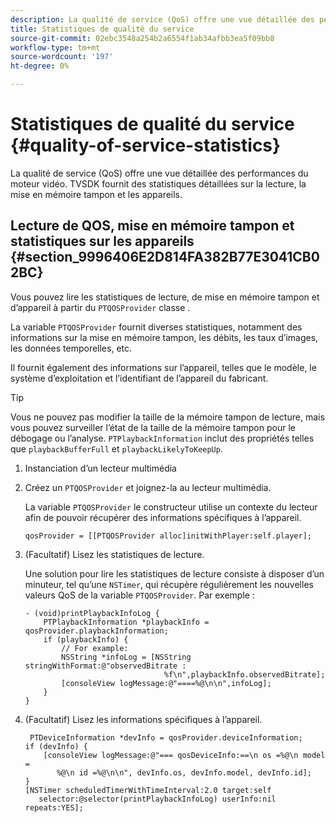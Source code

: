 ```yaml
---
description: La qualité de service (QoS) offre une vue détaillée des performances du moteur vidéo. TVSDK fournit des statistiques détaillées sur la lecture, la mise en mémoire tampon et les appareils.
title: Statistiques de qualité du service
source-git-commit: 02ebc3548a254b2a6554f1ab34afbb3ea5f09bb8
workflow-type: tm+mt
source-wordcount: '197'
ht-degree: 0%

---
```


# Statistiques de qualité du service {#quality-of-service-statistics}

La qualité de service (QoS) offre une vue détaillée des performances du moteur vidéo. TVSDK fournit des statistiques détaillées sur la lecture, la mise en mémoire tampon et les appareils.

## Lecture de QOS, mise en mémoire tampon et statistiques sur les appareils {#section_9996406E2D814FA382B77E3041CB02BC}

Vous pouvez lire les statistiques de lecture, de mise en mémoire tampon et d’appareil à partir du `PTQOSProvider` classe .

La variable `PTQOSProvider` fournit diverses statistiques, notamment des informations sur la mise en mémoire tampon, les débits, les taux d’images, les données temporelles, etc.

Il fournit également des informations sur l’appareil, telles que le modèle, le système d’exploitation et l’identifiant de l’appareil du fabricant.

>[!TIP]
>
>Vous ne pouvez pas modifier la taille de la mémoire tampon de lecture, mais vous pouvez surveiller l’état de la taille de la mémoire tampon pour le débogage ou l’analyse. `PTPlaybackInformation` inclut des propriétés telles que `playbackBufferFull` et `playbackLikelyToKeepUp`.

1. Instanciation d’un lecteur multimédia
1. Créez un `PTQOSProvider` et joignez-la au lecteur multimédia.

   La variable `PTQOSProvider` le constructeur utilise un contexte du lecteur afin de pouvoir récupérer des informations spécifiques à l’appareil.

   ```
   qosProvider = [[PTQOSProvider alloc]initWithPlayer:self.player]; 
   ```

1. (Facultatif) Lisez les statistiques de lecture.

   Une solution pour lire les statistiques de lecture consiste à disposer d’un minuteur, tel qu’une `NSTimer`, qui récupère régulièrement les nouvelles valeurs QoS de la variable `PTQOSProvider`. Par exemple :

   ```
   - (void)printPlaybackInfoLog { 
       PTPlaybackInformation *playbackInfo = qosProvider.playbackInformation;  
       if (playbackInfo) { 
           // For example: 
           NSString *infoLog = [NSString stringWithFormat:@"observedBitrate :  
                                  %f\n",playbackInfo.observedBitrate]; 
           [consoleView logMessage:@"====%@\n\n",infoLog]; 
       } 
   }
   ```

1. (Facultatif) Lisez les informations spécifiques à l’appareil.

   ```
    PTDeviceInformation *devInfo = qosProvider.deviceInformation; 
   if (devInfo) { 
       [consoleView logMessage:@"=== qosDeviceInfo:==\n os =%@\n model =  
          %@\n id =%@\n\n", devInfo.os, devInfo.model, devInfo.id]; 
   } 
   [NSTimer scheduledTimerWithTimeInterval:2.0 target:self  
      selector:@selector(printPlaybackInfoLog) userInfo:nil repeats:YES];
   ```
